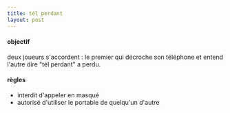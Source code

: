 ```yaml
---
title: tél perdant
layout: post
---
```


#### objectif

deux joueurs s'accordent : le premier qui décroche son téléphone et entend l'autre dire "tél perdant" a perdu.

#### règles

- interdit d'appeler en masqué
- autorisé d'utiliser le portable de quelqu'un d'autre
